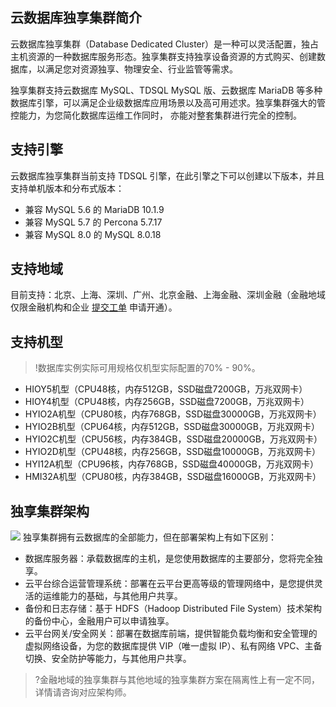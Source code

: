 ## 云数据库独享集群简介
云数据库独享集群（Database Dedicated Cluster）是一种可以灵活配置，独占主机资源的一种数据库服务形态。独享集群支持独享设备资源的方式购买、创建数据库，以满足您对资源独享、物理安全、行业监管等需求。

独享集群支持云数据库 MySQL、TDSQL MySQL 版、云数据库 MariaDB 等多种数据库引擎，可以满足企业级数据库应用场景以及高可用述求。独享集群强大的管控能力，为您简化数据库运维工作同时， 亦能对整套集群进行完全的控制。

## 支持引擎
云数据库独享集群当前支持 TDSQL 引擎，在此引擎之下可以创建以下版本，并且支持单机版本和分布式版本：
- 兼容 MySQL 5.6 的 MariaDB 10.1.9 
- 兼容 MySQL 5.7 的 Percona 5.7.17
- 兼容 MySQL 8.0 的 MySQL 8.0.18

## 支持地域
目前支持：北京、上海、深圳、广州、北京金融、上海金融、深圳金融（金融地域仅限金融机构和企业 <a href="https://console.cloud.tencent.com/workorder/category">提交工单</a> 申请开通）。

## 支持机型
>!数据库实例实际可用规格仅机型实际配置的70% - 90%。
>
- HIOY5机型（CPU48核，内存512GB，SSD磁盘7200GB，万兆双网卡）
- HIOY4机型（CPU48核，内存256GB，SSD磁盘7200GB，万兆双网卡）
- HYIO2A机型（CPU80核，内存768GB，SSD磁盘30000GB，万兆双网卡）
- HYIO2B机型（CPU64核，内存512GB，SSD磁盘30000GB，万兆双网卡）
- HYIO2C机型（CPU56核，内存384GB，SSD磁盘20000GB，万兆双网卡）
- HYIO2D机型（CPU48核，内存256GB，SSD磁盘10000GB，万兆双网卡）
- HYI12A机型（CPU96核，内存768GB，SSD磁盘40000GB，万兆双网卡）
- HMI32A机型（CPU80核，内存384GB，SSD磁盘16000GB，万兆双网卡）

## 独享集群架构
![](https://mc.qcloudimg.com/static/img/7e89269ea6998d9da3947050212528ea/image.png)
独享集群拥有云数据库的全部能力，但在部署架构上有如下区别：
-	数据库服务器：承载数据库的主机，是您使用数据库的主要部分，您将完全独享。
-	云平台综合运营管理系统：部署在云平台更高等级的管理网络中，是您提供灵活的运维能力的基础，与其他用户共享。
-	备份和日志存储：基于 HDFS（Hadoop Distributed File System）技术架构的备份中心，金融用户可以申请独享。
-	云平台网关/安全网关：部署在数据库前端，提供智能负载均衡和安全管理的虚拟网络设备，为您的数据库提供 VIP（唯一虚拟 IP）、私有网络 VPC、主备切换、安全防护等能力，与其他用户共享。

>?金融地域的独享集群与其他地域的独享集群方案在隔离性上有一定不同，详情请咨询对应架构师。
